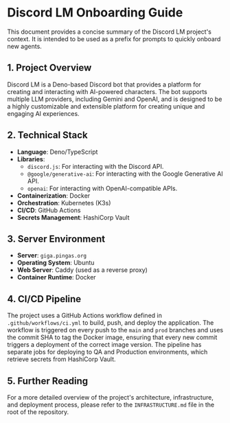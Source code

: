 # Discord LM Onboarding Guide

This document provides a concise summary of the Discord LM project's context. It is intended to be used as a prefix for prompts to quickly onboard new agents.

## 1. Project Overview

Discord LM is a Deno-based Discord bot that provides a platform for creating and interacting with AI-powered characters. The bot supports multiple LLM providers, including Gemini and OpenAI, and is designed to be a highly customizable and extensible platform for creating unique and engaging AI experiences.

## 2. Technical Stack

*   **Language**: Deno/TypeScript
*   **Libraries**:
    *   `discord.js`: For interacting with the Discord API.
    *   `@google/generative-ai`: For interacting with the Google Generative AI API.
    *   `openai`: For interacting with OpenAI-compatible APIs.
*   **Containerization**: Docker
*   **Orchestration**: Kubernetes (K3s)
*   **CI/CD**: GitHub Actions
*   **Secrets Management**: HashiCorp Vault

## 3. Server Environment

*   **Server**: `giga.pingas.org`
*   **Operating System**: Ubuntu
*   **Web Server**: Caddy (used as a reverse proxy)
*   **Container Runtime**: Docker

## 4. CI/CD Pipeline

The project uses a GitHub Actions workflow defined in `.github/workflows/ci.yml` to build, push, and deploy the application. The workflow is triggered on every push to the `main` and `prod` branches and uses the commit SHA to tag the Docker image, ensuring that every new commit triggers a deployment of the correct image version. The pipeline has separate jobs for deploying to QA and Production environments, which retrieve secrets from HashiCorp Vault.

## 5. Further Reading

For a more detailed overview of the project's architecture, infrastructure, and deployment process, please refer to the `INFRASTRUCTURE.md` file in the root of the repository.